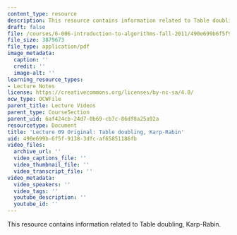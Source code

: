 ```yaml
---
content_type: resource
description: This resource contains information related to Table doubling, Karp-Rabin.
draft: false
file: /courses/6-006-introduction-to-algorithms-fall-2011/490e699b6f5f91383dfcaf65851186fb_MIT6_006F11_lec09_orig.pdf
file_size: 3879673
file_type: application/pdf
image_metadata:
  caption: ''
  credit: ''
  image-alt: ''
learning_resource_types:
- Lecture Notes
license: https://creativecommons.org/licenses/by-nc-sa/4.0/
ocw_type: OCWFile
parent_title: Lecture Videos
parent_type: CourseSection
parent_uid: 6af424cb-24d7-0b69-cb7c-86df8a25a92a
resourcetype: Document
title: 'Lecture 09 Original: Table doubling, Karp-Rabin'
uid: 490e699b-6f5f-9138-3dfc-af65851186fb
video_files:
  archive_url: ''
  video_captions_file: ''
  video_thumbnail_file: ''
  video_transcript_file: ''
video_metadata:
  video_speakers: ''
  video_tags: ''
  youtube_description: ''
  youtube_id: ''
---
```

This resource contains information related to Table doubling, Karp-Rabin.